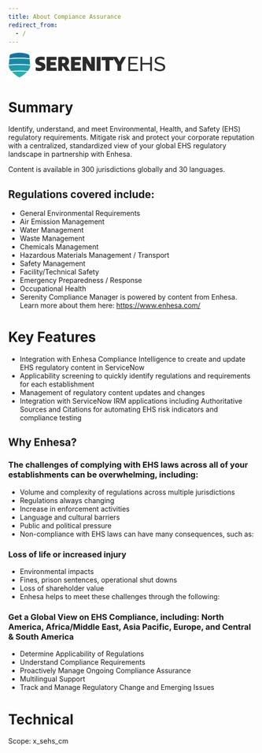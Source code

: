```yaml
---
title: About Compiance Assurance
redirect_from:
  - /
---
```

![Serenity EHS Logo](/images/serenity_ehs_color_grey_trans_320x52.png)

# Summary
Identify, understand, and meet Environmental, Health, and Safety (EHS) regulatory requirements. Mitigate risk and protect your corporate reputation with a centralized, standardized view of your global EHS regulatory landscape in partnership with Enhesa.

Content is available in 300 jurisdictions globally and 30 languages.

## Regulations covered include:

- General Environmental Requirements
- Air Emission Management
- Water Management
- Waste Management
- Chemicals Management
- Hazardous Materials Management / Transport
- Safety Management
- Facility/Technical Safety
- Emergency Preparedness / Response
- Occupational Health
- Serenity Compliance Manager is powered by content from Enhesa. Learn more about them here: https://www.enhesa.com/

# Key Features
- Integration with Enhesa Compliance Intelligence to create and update EHS regulatory content in ServiceNow
- Applicability screening to quickly identify regulations and requirements for each establishment
- Management of regulatory content updates and changes  
- Integration with ServiceNow IRM applications including Authoritative Sources and Citations for automating EHS risk indicators and compliance testing 

## Why Enhesa?

### The challenges of complying with EHS laws across all of your establishments can be overwhelming, including:

- Volume and complexity of regulations across multiple jurisdictions
- Regulations always changing
- Increase in enforcement activities
- Language and cultural barriers 
- Public and political pressure
- Non-compliance with EHS laws can have many consequences, such as: 

### Loss of life or increased injury
- Environmental impacts
- Fines, prison sentences, operational shut downs
- Loss of shareholder value 
- Enhesa helps to meet these challenges through the following:

### Get a Global View on EHS Compliance, including: North America, Africa/Middle East, Asia Pacific, Europe, and Central & South America
- Determine Applicability of Regulations
- Understand Compliance Requirements
- Proactively Manage Ongoing Compliance Assurance
- Multilingual Support
- Track and Manage Regulatory Change and Emerging Issues

# Technical

Scope: x_sehs_cm